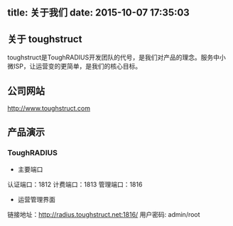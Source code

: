 title: 关于我们
date: 2015-10-07 17:35:03
---

## 关于 toughstruct

toughstruct是ToughRADIUS开发团队的代号，是我们对产品的理念。服务中小微ISP，让运营变的更简单，是我们的核心目标。

## 公司网站

http://www.toughstruct.com

## 产品演示

### ToughRADIUS

- 主要端口

认证端口：1812
计费端口：1813
管理端口：1816

- 运营管理界面

链接地址：http://radius.toughstruct.net:1816/ 
用户密码: admin/root






